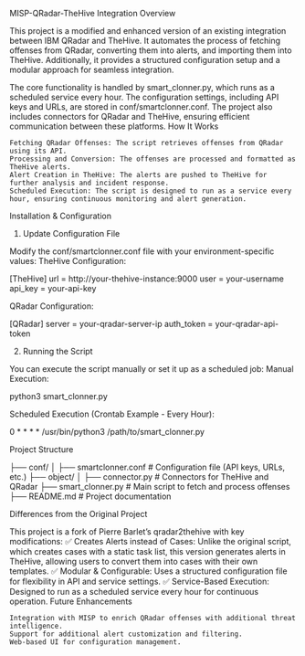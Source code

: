 MISP-QRadar-TheHive Integration
Overview

This project is a modified and enhanced version of an existing integration between IBM QRadar and TheHive. It automates the process of fetching offenses from QRadar, converting them into alerts, and importing them into TheHive. Additionally, it provides a structured configuration setup and a modular approach for seamless integration.

The core functionality is handled by smart_clonner.py, which runs as a scheduled service every hour. The configuration settings, including API keys and URLs, are stored in conf/smartclonner.conf. The project also includes connectors for QRadar and TheHive, ensuring efficient communication between these platforms.
How It Works

    Fetching QRadar Offenses: The script retrieves offenses from QRadar using its API.
    Processing and Conversion: The offenses are processed and formatted as TheHive alerts.
    Alert Creation in TheHive: The alerts are pushed to TheHive for further analysis and incident response.
    Scheduled Execution: The script is designed to run as a service every hour, ensuring continuous monitoring and alert generation.

Installation & Configuration
1. Update Configuration File

Modify the conf/smartclonner.conf file with your environment-specific values:
TheHive Configuration:

[TheHive]
url = http://your-thehive-instance:9000
user = your-username
api_key = your-api-key

QRadar Configuration:

[QRadar]
server = your-qradar-server-ip
auth_token = your-qradar-api-token

2. Running the Script

You can execute the script manually or set it up as a scheduled job:
Manual Execution:

python3 smart_clonner.py

Scheduled Execution (Crontab Example - Every Hour):

0 * * * * /usr/bin/python3 /path/to/smart_clonner.py

Project Structure

├── conf/
│   ├── smartclonner.conf      # Configuration file (API keys, URLs, etc.)
├── object/
│   ├── connector.py           # Connectors for TheHive and QRadar
├── smart_clonner.py           # Main script to fetch and process offenses
├── README.md                  # Project documentation

Differences from the Original Project

This project is a fork of Pierre Barlet’s qradar2thehive with key modifications:
✅ Creates Alerts instead of Cases: Unlike the original script, which creates cases with a static task list, this version generates alerts in TheHive, allowing users to convert them into cases with their own templates.
✅ Modular & Configurable: Uses a structured configuration file for flexibility in API and service settings.
✅ Service-Based Execution: Designed to run as a scheduled service every hour for continuous operation.
Future Enhancements

    Integration with MISP to enrich QRadar offenses with additional threat intelligence.
    Support for additional alert customization and filtering.
    Web-based UI for configuration management.
